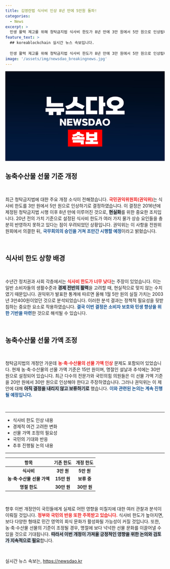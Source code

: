 ```yaml
---
title: 김영란법 식사비 인상 8년 만에 5만원 돌파!
categories:
  - News
excerpt: >
  민생 활력 제고를 위해 청탁금지법 식사비 한도가 8년 만에 3만 원에서 5만 원으로 인상됩니다. 반면, 농축수산물 선물 가액 인상 논의는 보류됐는데, 그 이유는? 지금 클릭해 확인하세요!
feature_text: >
  ## koreablockchain 실시간 뉴스 속보입니다.

  민생 활력 제고를 위해 청탁금지법 식사비 한도가 8년 만에 3만 원에서 5만 원으로 인상됩니다. 반면, 농축수산물 선물 가액 인상 논의는 보류됐는데, 그 이유는? 지금 클릭해 확인하세요!
image: '/assets/img/newsdao_breakingnews.jpg'
---
```


<p><img src="/assets/img/newsdao_breakingnews.jpg" alt="koreablockchain 속보" /></p>

<h2 data-ke-size="size26">농축수산물 선물 기준 개정</h2>

<p data-ke-size="size16">&nbsp;</p>

<p data-ke-size="size16">최근 청탁금지법에 대한 주요 개정 소식이 전해졌습니다. <b><span style="color: #ee2323;">국민권익위원회(권익위)</span></b>는 식사비 한도를 3만 원에서 5만 원으로 인상하기로 결정하였습니다. 이 결정은 2016년에 제정된 청탁금지법 시행 이후 8년 만에 이루어진 것으로, <b><span style="background-color: #21538527;">현실화</span></b>를 위한 중요한 조치입니다. 20년 전의 가치 기준으로 설정된 식사비 한도가 여러 가지 물가 상승 요인들을 충분히 반영하지 못하고 있다는 점이 우려되었던 상황입니다. 권익위는 이 사항을 전원위원회에서 의결한 뒤, <b><span style="color: #1a5490;">국무회의의 승인을 거쳐 조만간 시행할 예정</span></b>이라고 밝혔습니다.</p>

<p data-ke-size="size16">&nbsp;</p>

<h2 data-ke-size="size26">식사비 한도 상향 배경</h2>

<p data-ke-size="size16">&nbsp;</p>

<p data-ke-size="size16">수년간 정치권과 사회 각층에서는 <b><span style="color: #ee2323;">식사비 한도가 너무 낮다</span></b>는 주장이 있었습니다. 이는 일반 소비자들의 생활수준과 <b><span style="background-color: #21538527;">경제 전반의 활력</span></b>을 고려할 때, 현실적으로 맞지 않는 수치였기 때문입니다. 권익위가 발표한 통계에 따르면 올해 1월 5만 원의 실질 가치는 2003년 3만400원이었던 것으로 분석되었습니다. 이러한 분석 결과는 정책적 필요성을 뒷받침하는 중요한 요소로 작용하였습니다. <b><span style="color: #1a5490;">결국 이번 결정은 소비자 보호와 민생 향상을 위한 기반을 마련</span></b>한 것으로 해석될 수 있습니다.</p>

<p data-ke-size="size16">&nbsp;</p>

<h2 data-ke-size="size26">농축수산물 선물 가액 조정</h2>

<p data-ke-size="size16">&nbsp;</p>

<p data-ke-size="size16">청탁금지법의 개정안 가운데 <b><span style="color: #ee2323;">농·축·수산물의 선물 가액 인상</span></b> 문제도 포함되어 있었습니다. 현재 농·축·수산물의 선물 가액 기준은 15만 원이며, 명절인 설날과 추석에는 30만 원으로 설정되어 있습니다. 최근 다수의 전문가와 국민의힘 의원들은 이 선물 가액 기준을 20만 원에서 30만 원으로 인상해야 한다고 주장하였습니다. 그러나 권익위는 이 제안에 대해 <b><span style="background-color: #21538527;">아직 결정을 내리지 않고 보류하기로</span></b> 했습니다. <b><span style="color: #1a5490;">이와 관련된 논의는 계속 진행될 예정입니다.</span></b></p>

<p data-ke-size="size16">&nbsp;</p>

<hr />

<ul>
  <li>식사비 한도 인상 내용</li>
  <li>경제적 여건 고려한 변화</li>
  <li>선물 가액 조정의 필요성</li>
  <li>국민의 기대와 반응</li>
  <li>추후 진행될 논의 내용</li>
</ul>

<hr />

<table style="border-collapse: collapse; width: 100%;">
    <thead>
        <tr>
            <th style="text-align: center; height: 17px;"><b>항목</b></th>
            <th style="text-align: center; height: 17px;"><b>기존 한도</b></th>
            <th style="text-align: center; height: 17px;"><b>개정 한도</b></th>
        </tr>
    </thead>
    <tbody>
        <tr>
            <td style="text-align: center; height: 17px;"><b>식사비</b></td>
            <td style="text-align: center; height: 17px;"><b>3만 원</b></td>
            <td style="text-align: center; height: 17px;"><b>5만 원</b></td>
        </tr>
        <tr>
            <td style="text-align: center; height: 17px;"><b>농·축·수산물 선물 가액</b></td>
            <td style="text-align: center; height: 17px;"><b>15만 원</b></td>
            <td style="text-align: center; height: 17px;"><b>보류 중</b></td>
        </tr>
        <tr>
            <td style="text-align: center; height: 17px;"><b>명절 한도</b></td>
            <td style="text-align: center; height: 17px;"><b>30만 원</b></td>
            <td style="text-align: center; height: 17px;"><b>30만 원</b></td>
        </tr>
    </tbody>
</table>

<p data-ke-size="size16">&nbsp;</p>

<p data-ke-size="size16">향후 이번 개정안이 국민들에게 실제로 어떤 영향을 미칠지에 대한 여러 관찰과 분석이 이뤄질 것입니다. <b><span style="color: #ee2323;">정부와 국민의 반응 또한 주목받고 있습니다.</span></b> 식사비 한도가 높아지면, 보다 다양한 형태로 민간 영역의 회식 문화가 활성화될 가능성이 커질 것입니다. 또한, 농·축·수산물 선물의 기준이 조정될 경우, 명절에 보다 넉넉한 선물 문화를 이끌어낼 수 있을 것으로 기대됩니다. <b><span style="background-color: #21538527;">따라서 이번 개정이 가져올 긍정적인 영향을 위한 논의와 검토가 지속적으로 필요</span></b>합니다.</p>

<p data-ke-size="size16">&nbsp;</p>
실시간 뉴스 속보는, <a href="https://newsdao.kr" rel="dofollow">https://newsdao.kr</a>


